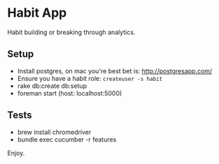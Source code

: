 # Habit App

Habit building or breaking through analytics.


## Setup

* Install postgres, on mac you're best bet is: http://postgresapp.com/
* Ensure you have a habit role: ``createuser -s habit``
* rake db:create db:setup
* foreman start (host: localhost:5000)

## Tests

* brew install chromedriver
* bundle exec cucumber -r features

Enjoy.
